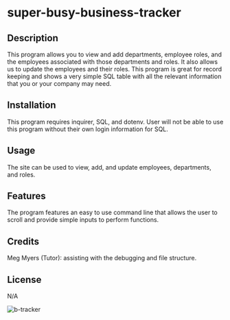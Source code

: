 # super-busy-business-tracker

## Description

This program allows you to view and add departments, employee roles, and the employees associated with those departments and roles. It also allows us to update the employees and their roles. This program is great for record keeping and shows a very simple SQL table with all the relevant information that you or your company may need.

## Installation

This program requires inquirer, SQL, and dotenv. User will not be able to use this program without their own login information for SQL. 

## Usage

The site can be used to view, add, and update employees, departments, and roles.

## Features

The program features an easy to use command line that allows the user to scroll and provide simple inputs to perform functions.

## Credits
 
Meg Myers (Tutor): assisting with the debugging and file structure. 

## License

N/A

![b-tracker](https://github.com/MLUCAN2/super-busy-business-tracker/assets/162901593/9b2e3099-91a5-4baf-9430-6505f92c3a2b)
